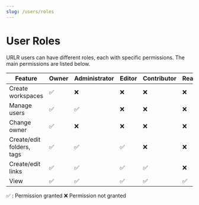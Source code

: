 ```yaml
---
slug: /users/roles
---
```

# User Roles

URLR users can have different roles, each with specific permissions. The main permissions are listed below.

| Feature                          | Owner       | Administrator | Editor   | Contributor | Reader  |
|----------------------------------|-------------|---------------|----------|-------------|---------|
| Create workspaces                | ✅          | ❌            | ❌       | ❌          | ❌      |
| Manage users                     | ✅          | ✅            | ❌       | ❌          | ❌      |
| Change owner                     | ✅          | ❌            | ❌       | ❌          | ❌      |
| Create/edit folders, tags        | ✅          | ✅            | ✅       | ❌          | ❌      |
| Create/edit links                | ✅          | ✅            | ✅       | ✅          | ❌      |
| View                             | ✅          | ✅            | ✅       | ✅          | ✅      |

✅ : Permission granted ❌ Permission not granted
